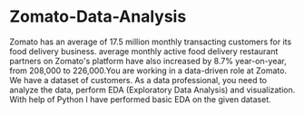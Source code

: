 # Zomato-Data-Analysis
Zomato has an average of 17.5 million monthly 
transacting customers for its food delivery business. 
average monthly active food delivery restaurant 
partners on Zomato's platform have also increased by 
8.7% year-on-year, from 208,000 to 226,000​.You are 
working in a data-driven role at Zomato. We have a 
dataset of customers. As a data professional, you 
need to analyze the data, perform EDA (Exploratory 
Data Analysis) and visualization. With help of Python 
I have performed basic EDA on the given dataset.
